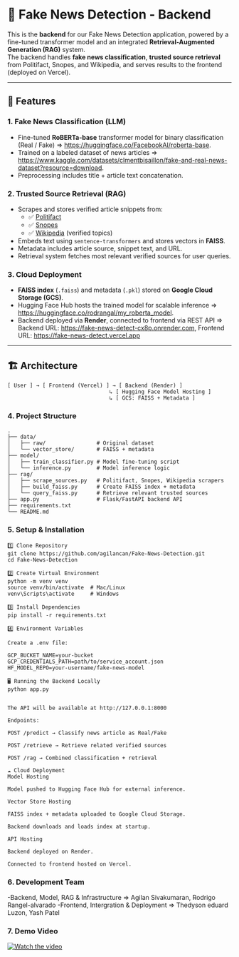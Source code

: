 # 📰 Fake News Detection - Backend

This is the **backend** for our Fake News Detection application, powered by a fine-tuned transformer model and an integrated **Retrieval-Augmented Generation (RAG)** system.  
The backend handles **fake news classification**, **trusted source retrieval** from Politifact, Snopes, and Wikipedia, and serves results to the frontend (deployed on Vercel).  

---

## 🚀 Features

### 1. **Fake News Classification (LLM)**
- Fine-tuned **RoBERTa-base** transformer model for binary classification (Real / Fake) => https://huggingface.co/FacebookAI/roberta-base.
- Trained on a labeled dataset of news articles => https://www.kaggle.com/datasets/clmentbisaillon/fake-and-real-news-dataset?resource=download.
- Preprocessing includes title + article text concatenation.

### 2. **Trusted Source Retrieval (RAG)**
- Scrapes and stores verified article snippets from:
  - ✅ [Politifact](https://www.politifact.com/)
  - ✅ [Snopes](https://www.snopes.com/)
  - ✅ [Wikipedia](https://www.wikipedia.org/) (verified topics)
- Embeds text using `sentence-transformers` and stores vectors in **FAISS**.
- Metadata includes article source, snippet text, and URL.
- Retrieval system fetches most relevant verified sources for user queries.

### 3. **Cloud Deployment**
- **FAISS index** (`.faiss`) and metadata (`.pkl`) stored on **Google Cloud Storage (GCS)**.
- Hugging Face Hub hosts the trained model for scalable inference => https://huggingface.co/rodrangal/my_roberta_model.
- Backend deployed via **Render**, connected to frontend via REST API => Backend URL: https://fake-news-detect-cx8p.onrender.com, Frontend URL: https://fake-news-detect.vercel.app

---

## 🏗 Architecture

```plaintext
[ User ] → [ Frontend (Vercel) ] → [ Backend (Render) ]
                                ↳ [ Hugging Face Model Hosting ]
                                ↳ [ GCS: FAISS + Metadata ]

```
### 4. **Project Structure**
```
.
├── data/
│   ├── raw/                # Original dataset
│   └── vector_store/       # FAISS + metadata
├── model/
│   ├── train_classifier.py # Model fine-tuning script
│   └── inference.py        # Model inference logic
├── rag/
│   ├── scrape_sources.py   # Politifact, Snopes, Wikipedia scrapers
│   ├── build_faiss.py      # Create FAISS index + metadata
│   └── query_faiss.py      # Retrieve relevant trusted sources
├── app.py                  # Flask/FastAPI backend API
├── requirements.txt
└── README.md
```

### 5. **Setup & Installation**
```
1️⃣ Clone Repository
git clone https://github.com/agilancan/Fake-News-Detection.git
cd Fake-News-Detection

2️⃣ Create Virtual Environment
python -m venv venv
source venv/bin/activate  # Mac/Linux
venv\Scripts\activate     # Windows

3️⃣ Install Dependencies
pip install -r requirements.txt

4️⃣ Environment Variables

Create a .env file:

GCP_BUCKET_NAME=your-bucket
GCP_CREDENTIALS_PATH=path/to/service_account.json
HF_MODEL_REPO=your-username/fake-news-model

🖥 Running the Backend Locally
python app.py


The API will be available at http://127.0.0.1:8000

Endpoints:

POST /predict → Classify news article as Real/Fake

POST /retrieve → Retrieve related verified sources

POST /rag → Combined classification + retrieval

☁️ Cloud Deployment
Model Hosting

Model pushed to Hugging Face Hub for external inference.

Vector Store Hosting

FAISS index + metadata uploaded to Google Cloud Storage.

Backend downloads and loads index at startup.

API Hosting

Backend deployed on Render.

Connected to frontend hosted on Vercel.

```
### 6. **Development Team**
-Backend, Model, RAG & Infrastructure => Agilan Sivakumaran, Rodrigo Rangel-alvarado
-Frontend, Intergration & Deployment => Thedyson eduard Luzon, Yash Patel

### 7. **Demo Video**
[![Watch the video](https://img.youtube.com/vi/i7ZSjIbGSLk/hqdefault.jpg)](https://youtu.be/i7ZSjIbGSLk)
